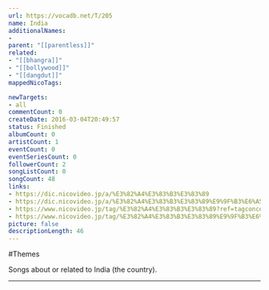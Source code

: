 ```yaml
---
url: https://vocadb.net/T/205
name: India
additionalNames: 
- 
parent: "[[parentless]]"
related:
- "[[bhangra]]"
- "[[bollywood]]"
- "[[dangdut]]"
mappedNicoTags:

newTargets:
- all
commentCount: 0
createDate: 2016-03-04T20:49:57
status: Finished
albumCount: 0
artistCount: 1
eventCount: 0
eventSeriesCount: 0
followerCount: 2
songListCount: 0
songCount: 48
links: 
- https://dic.nicovideo.jp/a/%E3%82%A4%E3%83%B3%E3%83%89
- https://dic.nicovideo.jp/a/%E3%82%A4%E3%83%B3%E3%83%89%E9%9F%B3%E6%A5%BD
- https://www.nicovideo.jp/tag/%E3%82%A4%E3%83%B3%E3%83%89?ref=tagconcerned
- https://www.nicovideo.jp/tag/%E3%82%A4%E3%83%B3%E3%83%89%E9%9F%B3%E6%A5%BD?ref=tagconcerned
picture: false
descriptionLength: 46
---
```


#Themes

Songs about or related to India (the country).

---

